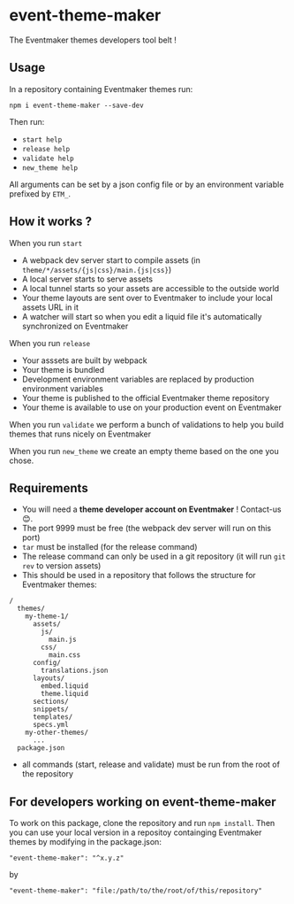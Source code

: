 # event-theme-maker

The Eventmaker themes developers tool belt !

## Usage

In a repository containing Eventmaker themes run:

`npm i event-theme-maker --save-dev`

Then run:
- `start help`
- `release help`
- `validate help`
- `new_theme help`

All arguments can be set by a json config file or by an environment variable prefixed by `ETM_`.

## How it works ?

When you run `start`
- A webpack dev server start to compile assets (in `theme/*/assets/{js|css}/main.{js|css}`)
- A local server starts to serve assets
- A local tunnel starts so your assets are accessible to the outside world
- Your theme layouts are sent over to Eventmaker to include your local assets URL in it
- A watcher will start so when you edit a liquid file it's automatically synchronized on Eventmaker

When you run `release`
- Your asssets are built by webpack
- Your theme is bundled
- Development environment variables are replaced by production environment variables
- Your theme is published to the official Eventmaker theme repository
- Your theme is available to use on your production event on Eventmaker

When you run `validate` we perform a bunch of validations to help you build themes that runs nicely on Eventmaker

When you run `new_theme` we create an empty theme based on the one you chose.

## Requirements

- You will need a **theme developer account on Eventmaker** ! Contact-us 😊.
- The port 9999 must be free (the webpack dev server will run on this port)
- `tar` must be installed (for the release command)
- The release command can only be used in a git repository (it will run `git rev` to version assets)
- This should be used in a repository that follows the structure for Eventmaker themes:


```
/
  themes/
    my-theme-1/
      assets/
        js/
          main.js
        css/
          main.css
      config/
        translations.json
      layouts/
        embed.liquid
        theme.liquid
      sections/
      snippets/
      templates/
      specs.yml
    my-other-themes/
      ...
  package.json
```

- all commands (start, release and validate) must be run from the root of the repository

## For developers working on event-theme-maker

To work on this package, clone the repository and run `npm install`.
Then you can use your local version in a repositoy containging Eventmaker themes by modifying in the package.json:

`"event-theme-maker": "^x.y.z"`

by

`"event-theme-maker": "file:/path/to/the/root/of/this/repository"`

